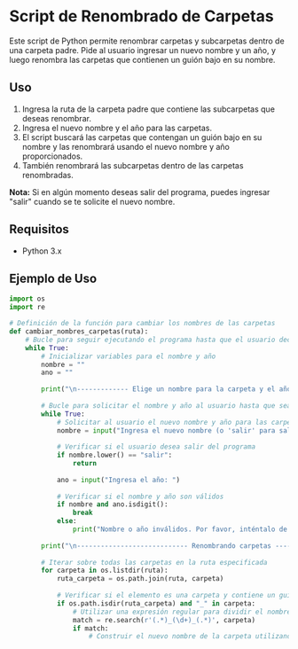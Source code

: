 # Script de Renombrado de Carpetas

Este script de Python permite renombrar carpetas y subcarpetas dentro de una carpeta padre. Pide al usuario ingresar un nuevo nombre y un año, y luego renombra las carpetas que contienen un guión bajo en su nombre.

## Uso

1. Ingresa la ruta de la carpeta padre que contiene las subcarpetas que deseas renombrar.
2. Ingresa el nuevo nombre y el año para las carpetas.
3. El script buscará las carpetas que contengan un guión bajo en su nombre y las renombrará usando el nuevo nombre y año proporcionados.
4. También renombrará las subcarpetas dentro de las carpetas renombradas.

**Nota:** Si en algún momento deseas salir del programa, puedes ingresar "salir" cuando se te solicite el nuevo nombre.

## Requisitos

- Python 3.x

## Ejemplo de Uso

```python
import os
import re

# Definición de la función para cambiar los nombres de las carpetas
def cambiar_nombres_carpetas(ruta):
    # Bucle para seguir ejecutando el programa hasta que el usuario decida salir
    while True:
        # Inicializar variables para el nombre y año
        nombre = ""
        ano = ""
        
        print("\n------------- Elige un nombre para la carpeta y el año ------------------\n")
        
        # Bucle para solicitar el nombre y año al usuario hasta que sean válidos
        while True:
            # Solicitar al usuario el nuevo nombre y año para las carpetas
            nombre = input("Ingresa el nuevo nombre (o 'salir' para salir): ")
            
            # Verificar si el usuario desea salir del programa
            if nombre.lower() == "salir":
                return
            
            ano = input("Ingresa el año: ")
            
            # Verificar si el nombre y año son válidos
            if nombre and ano.isdigit():
                break
            else:
                print("Nombre o año inválidos. Por favor, inténtalo de nuevo.")
        
        print("\n---------------------------- Renombrando carpetas ----------------------------\n")
        
        # Iterar sobre todas las carpetas en la ruta especificada
        for carpeta in os.listdir(ruta):
            ruta_carpeta = os.path.join(ruta, carpeta)
            
            # Verificar si el elemento es una carpeta y contiene un guión bajo en su nombre
            if os.path.isdir(ruta_carpeta) and "_" in carpeta:
                # Utilizar una expresión regular para dividir el nombre de la carpeta en sus componentes
                match = re.search(r'(.*)_(\d+)_(.*)', carpeta)
                if match:
                    # Construir el nuevo nombre de la carpeta utilizando el nuevo

